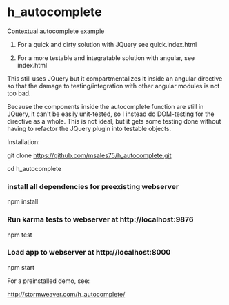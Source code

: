 # h_autocomplete
Contextual autocomplete example

1. For a quick and dirty solution with JQuery see quick.index.html

2. For a more testable and integratable solution with angular, see index.html

This still uses JQuery but it compartmentalizes it inside an angular
directive so that the damage to testing/integration with other angular modules
is not too bad.

Because the components inside the autocomplete function are still in JQuery,
it can't be easily unit-tested, so I instead do DOM-testing for the directive
as a whole.  This is not ideal, but it gets some testing done without having
to refactor the JQuery plugin into testable objects.

Installation:

git clone https://github.com/msales75/h_autocomplete.git

cd h_autocomplete

### install all dependencies for preexisting webserver
npm install

### Run karma tests to webserver at http://localhost:9876
npm test

### Load app to webserver at http://localhost:8000
npm start


For a preinstalled demo, see:

http://stormweaver.com/h_autocomplete/

